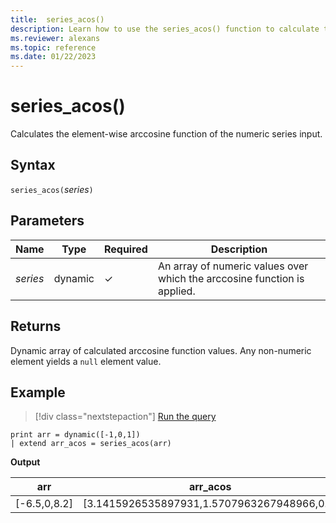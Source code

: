 ```yaml
---
title:  series_acos()
description: Learn how to use the series_acos() function to calculate the element-wise arccosine function of the numeric series input.
ms.reviewer: alexans
ms.topic: reference
ms.date: 01/22/2023
---
```

# series_acos()

Calculates the element-wise arccosine function of the numeric series input.

## Syntax

`series_acos(`*series*`)`

## Parameters

| Name | Type | Required | Description |
|--|--|--|--|
| *series* | dynamic | &check; | An array of numeric values over which the arccosine function is applied. |

## Returns

Dynamic array of calculated arccosine function values. Any non-numeric element yields a `null` element value.

## Example

> [!div class="nextstepaction"]
> <a href="https://dataexplorer.azure.com/clusters/help/databases/Samples?query=H4sIAAAAAAAAAysoyswrUUgsKlKwVUipzEvMzUzWiNY11DHQMYzV5KpRSK0oSc1LASmIT0zOLwaqKk4tykwtBvM0gMKaALhJgmxCAAAA" target="_blank">Run the query</a>

```kusto
print arr = dynamic([-1,0,1])
| extend arr_acos = series_acos(arr)
```

**Output**

|arr|arr_acos|
|---|---|
|[-6.5,0,8.2]|[3.1415926535897931,1.5707963267948966,0.0]|
